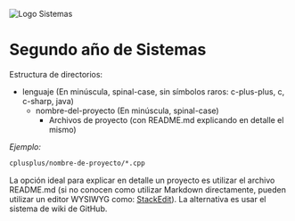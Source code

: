 ![Logo Sistemas](http://imgh.us/logo-sistemas.svg)

# Segundo año de Sistemas

Estructura de directorios:
- lenguaje (En minúscula, spinal-case, sin símbolos raros: c-plus-plus, c, c-sharp, java)
	- nombre-del-proyecto (En minúscula, spinal-case)
		- Archivos de proyecto (con README.md explicando en detalle el mismo)

*Ejemplo:*
````sh
cplusplus/nombre-de-proyecto/*.cpp
````
		
La opción ideal para explicar en detalle un proyecto es utilizar el archivo README.md (si no conocen como utilizar Markdown directamente, pueden utilizar un editor WYSIWYG como: [StackEdit](https://stackedit.io)). La alternativa es usar el sistema de wiki de GitHub.
